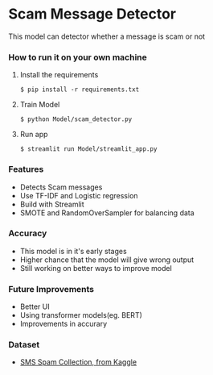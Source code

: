 # Scam Message Detector

This model can detector whether a message is scam or not



### How to run it on your own machine

1. Install the requirements

   ```
   $ pip install -r requirements.txt
   ```

2. Train Model

   ```
   $ python Model/scam_detector.py
   ```

3. Run app

   ```
   $ streamlit run Model/streamlit_app.py
   ```   

### Features 

- Detects Scam messages
- Use TF-IDF and Logistic regression
- Build with Streamlit
- SMOTE and RandomOverSampler for balancing data

### Accuracy
- This model is in it's early stages
- Higher chance that the model will give wrong output 
- Still working on better ways to improve model

### Future Improvements
- Better UI
- Using transformer models(eg. BERT)
- Improvements in accurary

### Dataset
- [SMS Spam Collection, from Kaggle](https://www.kaggle.com/datasets/noorsaeed/scam-detection-dataset/data?source=post_page-----bcd84e36e689---------------------------------------)

